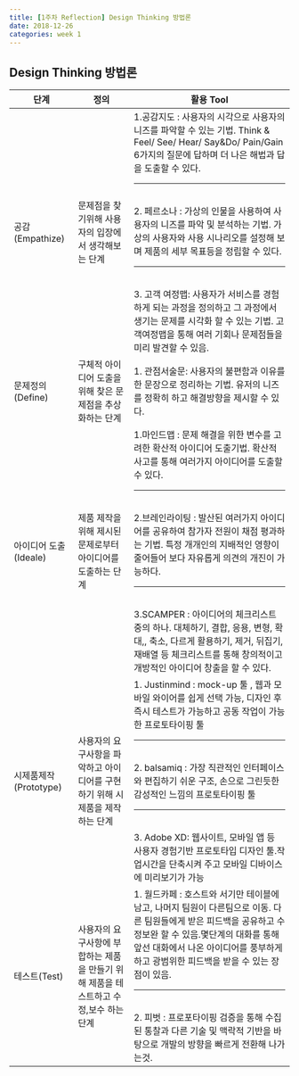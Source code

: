 ```yaml
---
title: [1주차 Reflection] Design Thinking 방법론
date: 2018-12-26
categories: week 1
---
```


## Design Thinking 방법론



|        단계        |정의                          |활용 Tool                        |
|----------------|-------------------------------|-----------------------------|
|공감(Empathize)|문제점을 찾기위해 사용자의 입장에서 생각해보는 단계         |1.공감지도 : 사용자의 시각으로 사용자의 니즈를 파악할 수 있는 기법. Think & Feel/ See/ Hear/ Say&Do/ Pain/Gain 6가지의 질문에 답하며 더 나은 해법과 답을 도출할 수 있다.<hr><br>2. 페르소나 : 가상의 인물을 사용하여 사용자의 니즈를 파악 및 분석하는 기법. 가상의 사용자와 사용 시나리오를 설정해 보며 제품의 세부 목표등을 정립할 수 있다.<hr><br> 3. 고객 여정맵: 사용자가 서비스를 경험하게 되는 과정을 정의하고 그 과정에서 생기는 문제를 시각화 할 수 있는 기법. 고객여정맵을 통해 여러 기회나 문제점들을 미리 발견할 수 있음.|
|문제정의(Define)          |구체적 아이디어 도출을 위해 찾은 문제점을 추상화하는 단계          |1. 관점서술문: 사용자의 불편함과 이유를 한 문장으로 정리하는 기법. 유저의 니즈를 정확히 하고 해결방향을 제시할 수 있다.   |
|아이디어 도출(Ideale)         |제품 제작을 위해 제시된 문제로부터 아이디어를 도출하는 단계|1.마인드맵 : 문제 해결을 위한 변수를 고려한 확산적 아이디어 도출기법. 확산적 사고를 통해 여러가지 아이디어를 도출할 수 있다.<hr><br>2.브레인라이팅 : 발산된 여러가지 아이디어를 공유하여 참가자 전원이 채점 평과하는 기법. 특정 개개인의 지배적인 영향이 줄어들어 보다 자유롭게 의견의 개진이 가능하다.<hr><br> 3.SCAMPER : 아이디어의 체크리스트 중의 하나. 대체하기, 결합, 응용, 변형, 확대,, 축소, 다르게 활용하기, 제거, 뒤집기, 재배열 등 체크리스트를 통해 창의적이고 개방적인 아이디어 창출을 할 수 있다.|
|시제품제작(Prototype)        |사용자의 요구사항을 파악하고 아이디어를 구현하기 위해 시제품을 제작하는 단계|1. Justinmind : mock-up 툴 , 웹과 모바일 와이어를 쉽게 선택 가능, 디자인 후 즉시 테스트가 가능하고 공동 작업이 가능한 프로토타이핑 툴<hr><br>2. balsamiq : 가장 직관적인 인터페이스와 편집하기 쉬운 구조, 손으로 그린듯한 감성적인 느낌의 프로토타이핑 툴<hr><br> 3. Adobe XD: 웹사이트, 모바일 앱 등 사용자 경험기반 프로토타입 디자인 툴.작업시간을 단축시켜 주고 모바일 디바이스에 미리보기가 가능|
|테스트(Test)         |사용자의 요구사항에 부합하는 제품을 만들기 위해 제품을 테스트하고 수정,보수 하는 단계|1. 월드카페 : 호스트와 서기만 테이블에 남고, 나머지 팀원이 다른팀으로 이동. 다른 팀원들에게 받은 피드백을 공유하고 수정보완 할 수 있음.몇단계의 대화를 통해 앞선 대화에서 나온 아이디어를 풍부하게 하고 광범위한 피드백을 받을 수 있는 장점이 있음.<hr><br>2. 피벗 : 프로포타이핑 검증을 통해 수집된 통찰과 다른 기술 및 맥락적 기반을 바탕으로 개발의 방향을 빠르게 전환해 나가는것.|
